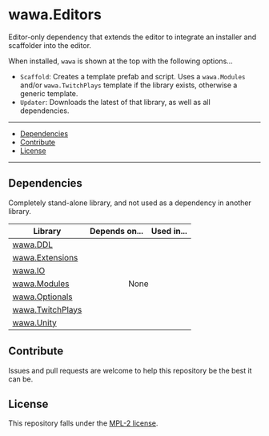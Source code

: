 # wawa.Editors

Editor-only dependency that extends the editor to integrate an installer and scaffolder into the editor.

When installed, `wawa` is shown at the top with the following options...

- `Scaffold`: Creates a template prefab and script. Uses a `wawa.Modules` and/or `wawa.TwitchPlays` template if the library exists, otherwise a generic template.
- `Updater`: Downloads the latest of that library, as well as all dependencies.

---

- [Dependencies](#dependencies)
- [Contribute](#contribute)
- [License](#license)

---

## Dependencies

Completely stand-alone library, and not used as a dependency in another library.

<table>
    <thead>
        <tr>
            <th>Library</th>
            <th>Depends on...</th>
            <th>Used in...</th>
        </tr>
    </thead>
    <tbody>
        <tr>
            <td><a href="https://github.com/Emik03/wawa/tree/main/wawa.DDL">wawa.DDL</a></td>
            <td colspan="2" rowspan="7" style="text-align: center;">None</td>
        </tr>
        <tr>
            <td><a href="https://github.com/Emik03/wawa/tree/main/wawa.Extensions">wawa.Extensions</a></td>
        </tr>
        <tr>
            <td><a href="https://github.com/Emik03/wawa/tree/main/wawa.IO">wawa.IO</a></td>
        </tr>
        <tr>
            <td><a href="https://github.com/Emik03/wawa/tree/main/wawa.Modules">wawa.Modules</a></td>
        </tr>
        <tr>
            <td><a href="https://github.com/Emik03/wawa/tree/main/wawa.Optionals">wawa.Optionals</a></td>
        </tr>
        <tr>
            <td><a href="https://github.com/Emik03/wawa/tree/main/wawa.TwitchPlays">wawa.TwitchPlays</a></td>
        </tr>
        <tr>
            <td><a href="https://github.com/Emik03/wawa/tree/main/wawa.Unity">wawa.Unity</a></td>
        </tr>
    </tbody>
</table>

## Contribute

Issues and pull requests are welcome to help this repository be the best it can be.

## License

This repository falls under the [MPL-2 license](https://www.mozilla.org/en-US/MPL/2.0/).
